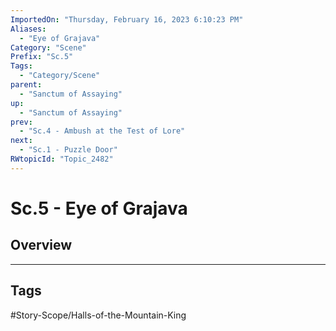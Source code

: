 ```yaml
---
ImportedOn: "Thursday, February 16, 2023 6:10:23 PM"
Aliases:
  - "Eye of Grajava"
Category: "Scene"
Prefix: "Sc.5"
Tags:
  - "Category/Scene"
parent:
  - "Sanctum of Assaying"
up:
  - "Sanctum of Assaying"
prev:
  - "Sc.4 - Ambush at the Test of Lore"
next:
  - "Sc.1 - Puzzle Door"
RWtopicId: "Topic_2482"
---
```

# Sc.5 - Eye of Grajava
## Overview

---
## Tags
#Story-Scope/Halls-of-the-Mountain-King

